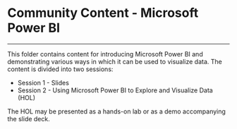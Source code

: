 # Community Content - Microsoft Power BI

---

This folder contains content for introducing Microsoft Power BI and demonstrating various ways in which it can be used to visualize data. The content is divided into two sessions:

- Session 1 - Slides
- Session 2 - Using Microsoft Power BI to Explore and Visualize Data (HOL)

The HOL may be presented as a hands-on lab or as a demo accompanying the slide deck.